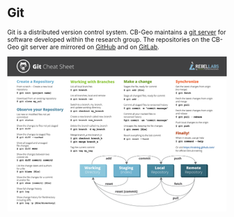# Git
Git is a distributed version control system. CB-Geo maintains a [git server](https://git.cb-geo.com) for software developed within the research group. The repositories on the CB-Geo git server are mirrored on [GitHub](https://github.com/cb-geo) and on [GitLab](https://gitlab.com/groups/cbgeo).


![Git cheat sheet](git-cheat-sheet.png)
